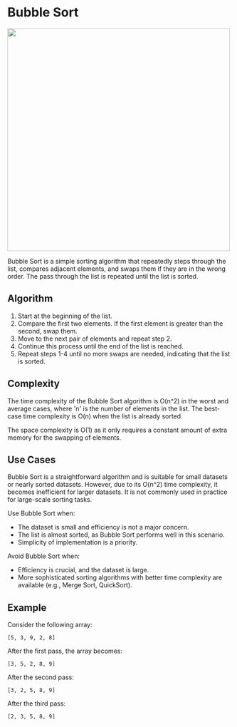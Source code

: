 # Bubble Sort

<img src="https://content.codecademy.com/courses/sorting/BubbleSort.gif" width="500px"/>

Bubble Sort is a simple sorting algorithm that repeatedly steps through the list, compares adjacent elements, and swaps them if they are in the wrong order. The pass through the list is repeated until the list is sorted.

## Algorithm

1. Start at the beginning of the list.
2. Compare the first two elements. If the first element is greater than the second, swap them.
3. Move to the next pair of elements and repeat step 2.
4. Continue this process until the end of the list is reached.
5. Repeat steps 1-4 until no more swaps are needed, indicating that the list is sorted.

## Complexity

The time complexity of the Bubble Sort algorithm is O(n^2) in the worst and average cases, where 'n' is the number of elements in the list. The best-case time complexity is O(n) when the list is already sorted.

The space complexity is O(1) as it only requires a constant amount of extra memory for the swapping of elements.

## Use Cases

Bubble Sort is a straightforward algorithm and is suitable for small datasets or nearly sorted datasets. However, due to its O(n^2) time complexity, it becomes inefficient for larger datasets. It is not commonly used in practice for large-scale sorting tasks.

Use Bubble Sort when:

- The dataset is small and efficiency is not a major concern.
- The list is almost sorted, as Bubble Sort performs well in this scenario.
- Simplicity of implementation is a priority.

Avoid Bubble Sort when:

- Efficiency is crucial, and the dataset is large.
- More sophisticated sorting algorithms with better time complexity are available (e.g., Merge Sort, QuickSort).

## Example

Consider the following array:

```plaintext
[5, 3, 9, 2, 8]
```

After the first pass, the array becomes:

```plaintext
[3, 5, 2, 8, 9]
```

After the second pass:

```plaintext
[3, 2, 5, 8, 9]
```

After the third pass:

```plaintext
[2, 3, 5, 8, 9]
```



